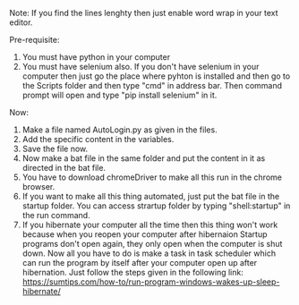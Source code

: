 Note: If you find the lines lenghty then just enable word wrap in your text editor.

Pre-requisite:

1. You must have python in your computer
2. You must have selenium also. If you don't have selenium in your computer then just go the place where pyhton is installed and then go to the Scripts folder and then type "cmd" in address bar. Then command prompt will open and type "pip install selenium" in it.


Now:

1. Make a file named AutoLogin.py as given in the files.
2. Add the specific content in the variables.
3. Save the file now.
4. Now make a bat file in the same folder and put the content in it as directed in the bat file.
5. You have to download chromeDriver to make all this run in the chrome browser.
6. If you want to make all this thing automated, just put the bat file in the startup folder. You can access strartup folder by typing "shell:startup" in the run command.
7. If you hibernate your computer all the time then this thing won't work because when you reopen your computer after hibernaion Startup programs don't open again, they only open when the computer is shut down. Now all you have to do is make a task in task scheduler which can run the program by itself after your computer open up after hibernation. Just follow the steps given in the following link:
https://sumtips.com/how-to/run-program-windows-wakes-up-sleep-hibernate/

